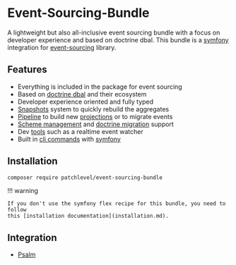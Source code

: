 # Event-Sourcing-Bundle

A lightweight but also all-inclusive event sourcing bundle 
with a focus on developer experience and based on doctrine dbal.
This bundle is a [symfony](https://symfony.com/) integration 
for [event-sourcing](https://github.com/patchlevel/event-sourcing) library.

## Features

* Everything is included in the package for event sourcing
* Based on [doctrine dbal](https://github.com/doctrine/dbal) and their ecosystem
* Developer experience oriented and fully typed
* [Snapshots](snapshots.md) system to quickly rebuild the aggregates
* [Pipeline](pipeline.md) to build new [projections](projection.md) or to migrate events
* [Scheme management](store.md) and [doctrine migration](store.md) support
* Dev [tools](watch_server.md) such as a realtime event watcher
* Built in [cli commands](cli.md) with [symfony](https://symfony.com/)

## Installation

```bash
composer require patchlevel/event-sourcing-bundle
```

!!! warning

    If you don't use the symfony flex recipe for this bundle, you need to follow
    this [installation documentation](installation.md).

## Integration

* [Psalm](https://github.com/patchlevel/event-sourcing-psalm-plugin)